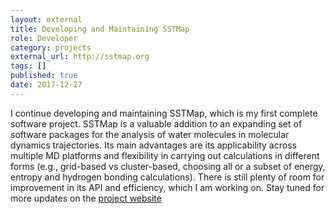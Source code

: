 ```yaml
---
layout: external
title: Developing and Maintaining SSTMap
role: Developer
category: projects
external_url: http://sstmap.org
tags: []
published: true
date: 2017-12-27
---
```


I continue developing and maintaining SSTMap, which is my first complete software project. 
SSTMap is a valuable addition to an expanding set of software packages for the analysis of water molecules in 
molecular dynamics trajectories. Its main advantages are its applicability across multiple MD platforms and flexibility in
carrying out calculations in different forms (e.g., grid-based vs cluster-based, choosing all or a subset of energy, entropy
and hydrogen bonding calculations). There is still plenty of room for improvement in its API and efficiency, 
which I am working on. Stay tuned for more updates on the [project website](http://sstmap.org)